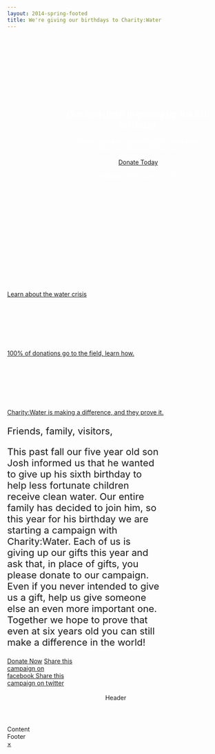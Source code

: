 ```yaml
---
layout: 2014-spring-footed
title: We're giving our birthdays to Charity:Water
---
```

<style>
	.hero-cw {
		width: auto; 
		height: auto; 
		background: url('/-images/2014-05-18-charity-water-splash.jpg') no-repeat left center;
		background-size: cover;
		margin-bottom: 4px;
	}

	.hero-cw-message {
		color: #ffffff;
		text-align: center;
		padding: 240px 0px 20px;
		max-width: 360px;
		margin: 0px auto;
	}

	.content-max {
		max-width: 360px;
		margin: 0px auto;
	}

	.butn-group {
		margin-bottom: 20px;
	}

	.butn-group .butn {
		width: 33%;
	}

	@media (min-width: 800px) {
	  	.hero-cw-message {
			color: #ffffff;
			text-align: center;
			padding: 140px 0px 120px;
			max-width: 360px;
			margin: 0px 20px 0px auto;
		}

		.content-max {
			max-width: 760px;
			margin: 0px auto;
		}
	}
</style>
<section class="hero-cw page-max pad">
	<div class="hero-cw-message">
		<h1>Our son Josh is giving up his 6th birthday</h1>
		<p>
			to help other kids gain access to clean water. 
			<br/>
			Help him make a difference.
		</p>
		<a class="butn spaced" href="//my.charitywater.org/joshs-birthday-water-campaign" target="_blank">Donate Today</a>
		<!-- <a class="butn spaced" href="https://my.charitywater.org/p/donate?campaign_id=53805&payment_amt=50" target="_blank">Donate Today</a> -->
		<p>
			Campaign ends June 21, 2014
		</p>
	</div>
</section>

<div class="page-max">
	<div class="butn-group">
		<div class="butn-row">
			<a class="butn tall custom" href="//www.youtube.com/embed/BCHhwxvQqxg" target="_blank">
				<div style="height: 120px; margin-right: 2px; background: url('/-images/2014-05-18-charity-water-learn-more.png') no-repeat center center; background-size: cover;"></div>
				Learn about the water crisis
			</a>
			<a class="butn tall custom" href="//www.charitywater.org/100percent/" target="_blank">
				<div style="height: 120px; margin: 0px 2px; background: url('/-images/2014-05-18-charity-water-100-percent.jpg') no-repeat center center; background-size: cover;"></div>
				100% of donations go to the field, learn how.
			</a>
			<a class="butn tall custom" href="//www.charitywater.org/projects/completed-projects/" target="_blank">
				<div style="height: 120px; margin-left: 2px; background: url('/-images/2014-05-18-charity-water-proves-it.png') no-repeat center center; background-size: cover;"></div>
				Charity:Water is making a difference, and they prove it.
			</a>
		</div>
	</div>
</div>

<div class="pad">
	<div class="table page-max">
		<div class="table-cell" style="width: 70%; font-size: 22px; padding-right: 40px; vertical-align: top;">
			<p>
				Friends, family, visitors,
			</p>
			<p>
				This past fall our five year old son Josh informed us that he wanted to give up his sixth birthday to help less fortunate children receive clean water. Our entire family has decided to join him, so this year for his birthday we are starting a campaign with Charity:Water. Each of us is giving up our gifts this year and ask that, in place of gifts, you please donate to our campaign. Even if you never intended to give us a gift, help us give someone else an even more important one. Together we hope to prove that even at six years old you can still make a difference in the world!
			</p>
		</div>
		<div class="table-cell" style="width: 30%;">
			<a class="butn spaced" href="//my.charitywater.org/joshs-birthday-water-campaign" target="_blank" style=" margin-top: 60px;">Donate Now</a>
			<!-- <a class="butn" href="https://my.charitywater.org/p/donate?campaign_id=53805&payment_amt=50" target="_blank">Donate Now</a> -->
			<a class="butn spaced" href="//www.youtube.com/embed/BCHhwxvQqxg" target="_blank"> Share this campaign on facebook </a>
			<a class="butn spaced" href="//www.youtube.com/embed/BCHhwxvQqxg" target="_blank"> Share this campaign on twitter </a>			
		</div>
	</div>
</div>

<br/>

<section class="modal" id="water-crisis-modal" tabindex="-1" role="dialog" aria-labelledby="water-crisis-modal" aria-hidden="true">
    <div class="modal-inner">
        <header id="modal-label">Header</header>
        <div class="modal-content">Content</div>
        <footer>Footer</footer>
    </div>
    <a href="#!" class="modal-close" title="Close this modal" data-close="Close" data-dismiss="modal">×</a>
</section>
